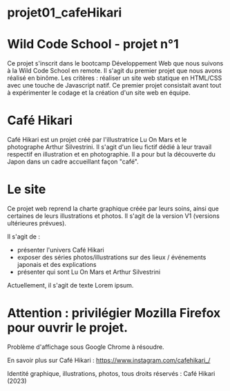 # projet01_cafeHikari

# Wild Code School - projet n°1
Ce projet s'inscrit dans le bootcamp Développement Web que nous suivons à la Wild Code School en remote.
Il s'agit du premier projet que nous avons réalisé en binôme.
Les critères : réaliser un site web statique en HTML/CSS avec une touche de Javascript natif.
Ce premier projet consistait avant tout à expérimenter le codage et la création d'un site web en équipe.

# Café Hikari 
Café Hikari est un projet créé par l'illustratrice Lu On Mars et le photographe Arthur Silvestrini.
Il s'agit d'un lieu fictif dédié à leur travail respectif en illustration et en photographie.
Il a pour but la découverte du Japon dans un cadre accueillant façon "café".

# Le site
Ce projet web reprend la charte graphique créée par leurs soins, ainsi que certaines de leurs illustrations et photos.
Il s'agit de la version V1 (versions ultérieures prévues).

Il s'agit de :
- présenter l'univers Café Hikari
- exposer des séries photos/illustrations sur des lieux / événements japonais et des explications
- présenter qui sont Lu On Mars et Arthur Silvestrini

Actuellement, il s'agit de texte Lorem ipsum.


# Attention : privilégier Mozilla Firefox pour ouvrir le projet.
Problème d'affichage sous Google Chrome à résoudre.


En savoir plus sur Café Hikari : https://www.instagram.com/cafehikari_/

Identité graphique, illustrations, photos, tous droits réservés : Café Hikari (2023)
